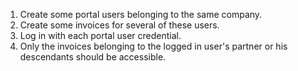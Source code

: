 1.  Create some portal users belonging to the same company.
2.  Create some invoices for several of these users.
3.  Log in with each portal user credential.
4.  Only the invoices belonging to the logged in user's partner or his
    descendants should be accessible.
